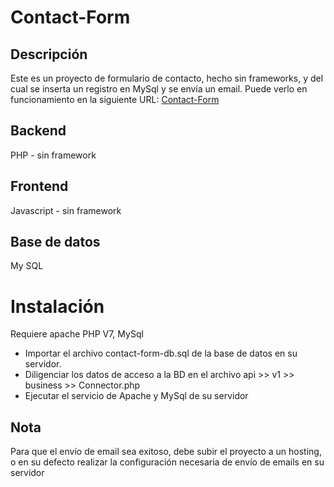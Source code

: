 # Contact-Form

## Descripción
Este es un proyecto de formulario de contacto, hecho sin frameworks, y del cual se inserta un registro en MySql y se envía un email.
Puede verlo en funcionamiento en la siguiente URL: [Contact-Form](https://agenda-angular.000webhostapp.com/PHP/Contact-Form/index.html)

## Backend
PHP - sin framework

## Frontend
Javascript - sin framework

## Base de datos
My SQL

# Instalación
Requiere apache PHP V7, MySql
- Importar el archivo contact-form-db.sql de la base de datos en su servidor.
- Diligenciar los datos de acceso a la BD en el archivo api >> v1 >> business >> Connector.php
- Ejecutar el servicio de Apache y MySql de su servidor

## Nota
Para que el envío de email sea exitoso, debe subir el proyecto a un hosting, o en su defecto realizar la configuración necesaria de envío de emails en su servidor

